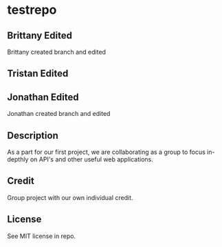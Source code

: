 # testrepo



## Brittany Edited
Brittany created branch and edited

## Tristan Edited

## Jonathan Edited
Jonathan created branch and edited


## Description

As a part for our first project, we are collaborating as a group to focus in-depthly on API's and other useful web applications.

## Credit

Group project with our own individual credit.

## License

See MIT license in repo.
